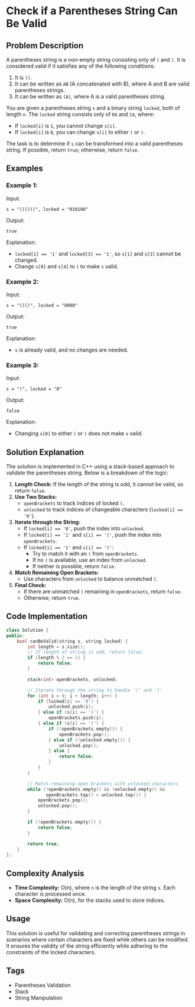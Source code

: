 # Check if a Parentheses String Can Be Valid

## Problem Description

A parentheses string is a non-empty string consisting only of `(` and `)`. It is considered valid if it satisfies any of the following conditions:

1. It is `()`.
2. It can be written as `AB` (A concatenated with B), where A and B are valid parentheses strings.
3. It can be written as `(A)`, where A is a valid parentheses string.

You are given a parentheses string `s` and a binary string `locked`, both of length `n`. The `locked` string consists only of `0`s and `1`s, where:

- If `locked[i]` is `1`, you cannot change `s[i]`.
- If `locked[i]` is `0`, you can change `s[i]` to either `(` or `)`.

The task is to determine if `s` can be transformed into a valid parentheses string. If possible, return `true`; otherwise, return `false`.

## Examples

### Example 1:

Input:

```
s = "))()))", locked = "010100"
```

Output:

```
true
```

Explanation:

- `locked[1] == '1'` and `locked[3] == '1'`, so `s[1]` and `s[3]` cannot be changed.
- Change `s[0]` and `s[4]` to `(` to make `s` valid.

### Example 2:

Input:

```
s = "()()", locked = "0000"
```

Output:

```
true
```

Explanation:

- `s` is already valid, and no changes are needed.

### Example 3:

Input:

```
s = ")", locked = "0"
```

Output:

```
false
```

Explanation:

- Changing `s[0]` to either `(` or `)` does not make `s` valid.

## Solution Explanation

The solution is implemented in C++ using a stack-based approach to validate the parentheses string. Below is a breakdown of the logic:

1. **Length Check:** If the length of the string is odd, it cannot be valid, so return `false`.
2. **Use Two Stacks:**
   - `openBrackets` to track indices of locked `(`.
   - `unlocked` to track indices of changeable characters (`locked[i] == '0'`).
3. **Iterate through the String:**
   - If `locked[i] == '0'`, push the index into `unlocked`.
   - If `locked[i] == '1'` and `s[i] == '('`, push the index into `openBrackets`.
   - If `locked[i] == '1'` and `s[i] == ')'`:
     - Try to match it with an `(` from `openBrackets`.
     - If no `(` is available, use an index from `unlocked`.
     - If neither is possible, return `false`.
4. **Match Remaining Open Brackets:**
   - Use characters from `unlocked` to balance unmatched `(`.
5. **Final Check:**
   - If there are unmatched `(` remaining in `openBrackets`, return `false`.
   - Otherwise, return `true`.

## Code Implementation

```cpp
class Solution {
public:
    bool canBeValid(string s, string locked) {
        int length = s.size();
        // If length of string is odd, return false.
        if (length % 2 == 1) {
            return false;
        }

        stack<int> openBrackets, unlocked;

        // Iterate through the string to handle '(' and ')'
        for (int i = 0; i < length; i++) {
            if (locked[i] == '0') {
                unlocked.push(i);
            } else if (s[i] == '(') {
                openBrackets.push(i);
            } else if (s[i] == ')') {
                if (!openBrackets.empty()) {
                    openBrackets.pop();
                } else if (!unlocked.empty()) {
                    unlocked.pop();
                } else {
                    return false;
                }
            }
        }

        // Match remaining open brackets with unlocked characters
        while (!openBrackets.empty() && !unlocked.empty() &&
               openBrackets.top() < unlocked.top()) {
            openBrackets.pop();
            unlocked.pop();
        }

        if (!openBrackets.empty()) {
            return false;
        }

        return true;
    }
};
```

## Complexity Analysis

- **Time Complexity:** O(n), where `n` is the length of the string `s`. Each character is processed once.
- **Space Complexity:** O(n), for the stacks used to store indices.

## Usage

This solution is useful for validating and correcting parentheses strings in scenarios where certain characters are fixed while others can be modified. It ensures the validity of the string efficiently while adhering to the constraints of the locked characters.

## Tags

- Parentheses Validation
- Stack
- String Manipulation
